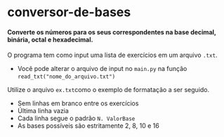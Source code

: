 # conversor-de-bases
#### Converte os números para os seus correspondentes na base decimal, binária, octal e hexadecimal.

O programa tem como input uma lista de exercícios em um arquivo `.txt`.
* Você pode alterar o arquivo de input no `main.py` na função `read_txt("nome_do_arquivo.txt")`

Utilize o arquivo `ex.txt`como o exemplo de formatação a ser seguido.
* Sem linhas em branco entre os exercícios
* Última linha vazia 
* Cada linha segue o padrão `N. ValorBase`
* As bases possíveis são estritamente 2, 8, 10 e 16
